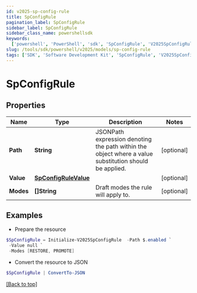 ```yaml
---
id: v2025-sp-config-rule
title: SpConfigRule
pagination_label: SpConfigRule
sidebar_label: SpConfigRule
sidebar_class_name: powershellsdk
keywords:
  ['powershell', 'PowerShell', 'sdk', 'SpConfigRule', 'V2025SpConfigRule']
slug: /tools/sdk/powershell/v2025/models/sp-config-rule
tags: ['SDK', 'Software Development Kit', 'SpConfigRule', 'V2025SpConfigRule']
---
```


# SpConfigRule

## Properties

| Name | Type | Description | Notes |
| --- | --- | --- | --- |
| **Path** | **String** | JSONPath expression denoting the path within the object where a value substitution should be applied. | [optional] |
| **Value** | [**SpConfigRuleValue**](sp-config-rule-value) |  | [optional] |
| **Modes** | **[]String** | Draft modes the rule will apply to. | [optional] |

## Examples

- Prepare the resource

```powershell
$SpConfigRule = Initialize-V2025SpConfigRule  -Path $.enabled `
 -Value null `
 -Modes [RESTORE, PROMOTE]
```

- Convert the resource to JSON

```powershell
$SpConfigRule | ConvertTo-JSON
```

[[Back to top]](#)
